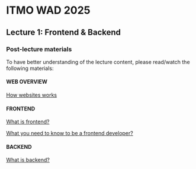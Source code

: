 # ITMO WAD 2025
## Lecture 1: Frontend & Backend
### Post-lecture materials
To have better understanding of the lecture content, please read/watch the following materials:

#### WEB OVERVIEW
[How websites works](https://youtu.be/vcRmKtL4o_4)

#### FRONTEND
[What is frontend?](https://youtu.be/GJ8jidDdWVg)

[What you need to know to be a frontend developer?](https://youtu.be/Xd7huBu39qk)
#### BACKEND
[What is backend?](https://youtu.be/WwbBOQaM0Zw)